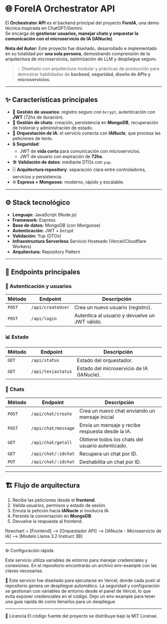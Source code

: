 # 🌐 ForeIA Orchestrator API

El **Orchestrator API** es el backend principal del proyecto **ForeIA**, una demo técnica inspirada en ChatGPT/Gemini.  
Se encarga de **gestionar usuarios, manejar chats y orquestar la comunicación con el microservicio de IA (IANucle)**.

**Nota del Autor:** Este proyecto fue diseñado, desarrollado e implementado en su totalidad por **una sola persona**, demostrando comprensión de la arquitectura de microservicios, optimización de LLM y despliegue seguro.

> 💡 Diseñado con arquitectura modular y prácticas de producción para demostrar habilidades de **backend, seguridad, diseño de APIs y microservicios**.

---

## ✨ Características principales

- 👤 **Gestión de usuarios**: registro seguro con `bcrypt`, autenticación con **JWT** (72hs de duración).  
- 💬 **Gestión de chats**: creación, persistencia en **MongoDB**, recuperación de historial y administración de estado.  
- 🤝 **Orquestación de IA**: el servicio conecta con **IANucle**, que procesa las peticiones de texto.  
- 🔒 **Seguridad**:  
  - JWT de **vida corta** para comunicación con microservicios.  
  - JWT de usuario con expiración de **72hs**.  
- 🛠️ **Validación de datos**: mediante DTOs con `yup`.  
- 🗄️ **Arquitectura repository**: separación clara entre controladores, servicios y persistencia.  
- 🌐 **Express + Mongoose**: moderno, rápido y escalable.

---

## ⚙️ Stack tecnológico

- **Lenguaje:** JavaScript (Node.js)  
- **Framework:** Express
- **Base de datos:** MongoDB (con Mongoose)  
- **Autenticación:** JWT + bcrypt  
- **Validación:** Yup (DTOs)  
- **Infraestructura Serverless** Servicio Hosteado (Vercel/Cloudflare Workers) 
- **Arquitectura:** Repository Pattern  

---

## 🔌 Endpoints principales

### 🔑 Autenticación y usuarios

| Método | Endpoint                 | Descripción                                            |
|--------|--------------------------|--------------------------------------------------------|
| `POST` | `/api/createUser`        | Crea un nuevo usuario (registro).                      |
| `POST` | `/api/login`             | Autentica al usuario y devuelve un JWT válido.         |

### 📊 Estado

| Método | Endpoint                 | Descripción                                            |
|--------|--------------------------|-------------                                           |
| `GET`  | `/api/status`            | Estado del orquestador.                                |
| `GET`  | `/api/texiastatus`       | Estado del microservicio de IA (IANucle).              |

### 💬 Chats

| Método | Endpoint                 | Descripción                                            |
|--------|--------------------------|--------------------------------------------------------|
| `POST` | `/api/chat/create`       | Crea un nuevo chat enviando un mensaje inicial         |
| `POST` | `/api/chat/message`      | Envía un mensaje y recibe respuesta desde la IA.       |
| `GET`  | `/api/chat/getall`       | Obtiene todos los chats del usuario autenticado.       |
| `GET`  | `/api/chat/:idchat`      | Recupera un chat por ID.                               |
| `PUT`  | `/api/chat/:idchat`      | Deshabilita un chat por ID.                            |

---

## 🏗️ Flujo de arquitectura
  
1. Recibe las peticiones desde el **frontend**.  
2. Valida usuarios, permisos y estado de sesión.  
3. Enruta la petición hacia **IANucle** si involucra IA.  
4. Persiste la conversación en **MongoDB**.  
5. Devuelve la respuesta al frontend.  


flowchart = [Frontend] --> [Orquestador API] --> [IANucle - Microservicio de IA] --> [Modelo Llama 3.2 Instruct 3B]

---

⚙️ Configuración rápida

Este servicio utiliza variables de entorno para manejar credenciales y conexiones.
En el repositorio encontrarás un archivo env-example con las claves necesarias.

📌 Este servicio fue diseñado para ejecutarse en Vercel, donde cada push al repositorio genera un despliegue automático.
La seguridad y configuración se gestionan con variables de entorno desde el panel de Vercel, lo que evita exponer credenciales en el código.
Dejo un env-example para tener una guia rapida de como llenarlos para un despliegue

---

📄 Licencia El código fuente del proyecto se distribuye bajo la MIT License.

